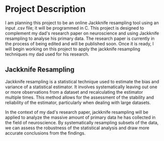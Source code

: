 # Project Description

I am planning this project to be an online Jackknife resampling tool using an input .csv file; it will be programmed in C. This project is designed to complement my dad's research paper on neuroscience and using Jackknife resampling to analyse his primary data. The research paper is currently in the process of being edited and will be published soon. Once it is ready, I will begin working on this project to apply the jackknife resampling techniques my dad used for his research.

## Jackknife Resampling

Jackknife resampling is a statistical technique used to estimate the bias and variance of a statistical estimator. It involves systematically leaving out one or more observations from a dataset and recalculating the estimator multiple times. This method allows for the assessment of the stability and reliability of the estimator, particularly when dealing with large datasets.

In the context of my dad's research paper, jackknife resampling will be applied to analyze the massive amount of primary data he has collected in the field of neuroscience. By systematically resampling subsets of the data, we can assess the robustness of the statistical analysis and draw more accurate conclusions from the findings.
